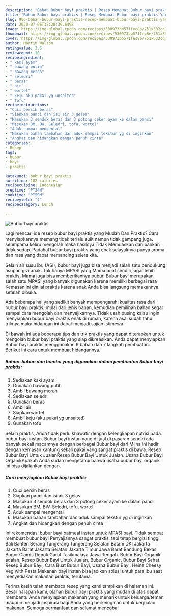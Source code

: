 ```yaml
---
description: "Bahan Bubur bayi praktis | Resep Membuat Bubur bayi praktis Yang Sempurna"
title: "Bahan Bubur bayi praktis | Resep Membuat Bubur bayi praktis Yang Sempurna"
slug: 906-bahan-bubur-bayi-praktis-resep-membuat-bubur-bayi-praktis-yang-sempurna
date: 2020-07-06T12:28:39.649Z
image: https://img-global.cpcdn.com/recipes/530973bb571fec8e/751x532cq70/bubur-bayi-praktis-foto-resep-utama.jpg
thumbnail: https://img-global.cpcdn.com/recipes/530973bb571fec8e/751x532cq70/bubur-bayi-praktis-foto-resep-utama.jpg
cover: https://img-global.cpcdn.com/recipes/530973bb571fec8e/751x532cq70/bubur-bayi-praktis-foto-resep-utama.jpg
author: Martin Walton
ratingvalue: 3.6
reviewcount: 10
recipeingredient:
- " kaki ayam"
- " bawang putih"
- " bawang merah"
- " seledri"
- " beras"
- " air"
- " wortel"
- " keju aku pakai yg unsalted"
- " tofu"
recipeinstructions:
- "Cuci bersih beras"
- "Siapkan panci dan isi air 3 gelas"
- "Masukan 3 sendok beras dan 3 potong ceker ayam ke dalam panci"
- "Masukan BM, BW, Seledri, tofu, wortel"
- "Aduk sampai mengental"
- "Masukan bahan tambahan dan aduk sampai tekstur yg di inginkan"
- "Angkat dan hidangkan dengan penuh cinta"
categories:
- Resep
tags:
- bubur
- bayi
- praktis

katakunci: bubur bayi praktis 
nutrition: 182 calories
recipecuisine: Indonesian
preptime: "PT24M"
cooktime: "PT50M"
recipeyield: "4"
recipecategory: Lunch

---
```



![Bubur bayi praktis](https://img-global.cpcdn.com/recipes/530973bb571fec8e/751x532cq70/bubur-bayi-praktis-foto-resep-utama.jpg)

Lagi mencari ide resep bubur bayi praktis yang Mudah Dan Praktis? Cara menyiapkannya memang tidak terlalu sulit namun tidak gampang juga. seumpama keliru mengolah maka hasilnya Tidak Memuaskan dan bahkan tidak sedap. Padahal bubur bayi praktis yang enak selayaknya punya aroma dan rasa yang dapat memancing selera kita.

Selain air susu ibu (ASI), bubur bayi juga bisa menjadi salah satu pendukung asupan gizi anak. Tak hanya MPASI yang Mama buat sendiri, agar lebih praktis, Mama juga bisa memberikannya bubur. Bubur bayi merupakan salah satu MPASI yang banyak digunakan karena memiliki berbagai rasa Kemasan ini dinilai praktis karena anak Anda bisa langsung memakannya setelah dibuka.

Ada beberapa hal yang sedikit banyak mempengaruhi kualitas rasa dari bubur bayi praktis, mulai dari jenis bahan, kemudian pemilihan bahan segar sampai cara mengolah dan menyajikannya. Tidak usah pusing kalau ingin menyiapkan bubur bayi praktis enak di rumah, karena asal sudah tahu triknya maka hidangan ini dapat menjadi sajian istimewa.


Di bawah ini ada beberapa tips dan trik praktis yang dapat diterapkan untuk mengolah bubur bayi praktis yang siap dikreasikan. Anda dapat menyiapkan Bubur bayi praktis menggunakan 9 bahan dan 7 langkah pembuatan. Berikut ini cara untuk membuat hidangannya.

<!--inarticleads1-->

##### Bahan-bahan dan bumbu yang digunakan dalam pembuatan Bubur bayi praktis:

1. Sediakan  kaki ayam
1. Gunakan  bawang putih
1. Ambil  bawang merah
1. Sediakan  seledri
1. Gunakan  beras
1. Ambil  air
1. Siapkan  wortel
1. Ambil  keju (aku pakai yg unsalted)
1. Gunakan  tofu


Selain praktis, Anda tidak perlu khawatir dengan kelengkapan nutrisi pada bubur bayi instan. Bubur bayi instan yang di jual di pasaran sendiri ada banyak sekali macamnya dengan berbagai Bubur bayi dari Milna ini hadir dengan kemasan kantung sekali pakai yang sangat praktis di bawa. Resep Bubur Bayi Untuk JualanResep Bubur Bayi Untuk Jualan. Usaha Bubur Bayi OrganikApakah Anda sudah mengetahui bahwa usaha bubur bayi organik ini bisa dijalankan dengan. 

<!--inarticleads2-->

##### Cara menyiapkan Bubur bayi praktis:

1. Cuci bersih beras
1. Siapkan panci dan isi air 3 gelas
1. Masukan 3 sendok beras dan 3 potong ceker ayam ke dalam panci
1. Masukan BM, BW, Seledri, tofu, wortel
1. Aduk sampai mengental
1. Masukan bahan tambahan dan aduk sampai tekstur yg di inginkan
1. Angkat dan hidangkan dengan penuh cinta


Ini rekomendasi bubur bayi oatmeal instan untuk MPASI bayi. Tidak sempat membuat bubur bayi Penyajiannya sangat praktis, tapi tetap bergizi tinggi. Bali Banten Serang Tangerang Tangerang Selatan Batam DKI Jakarta Jakarta Barat Jakarta Selatan Jakarta Timur Jawa Barat Bandung Bekasi Bogor Ciamis Depok Garut Tasikmalaya Jawa Tengah. Bubur Bayi Organik adalah, Resep Bubur Bayi Untuk Jualan, Bubur Organic, Bubur Bayi Sehat Resep Bubur Bayi, Cara Buat Bubur Bayi, Usaha Bubur Bayi. Heinz Cheesy Veg with Pasta Makanan bayi instan bisa jadikan solusi untuk para ibu saat menyediakan makanan praktis, terutama. 

Terima kasih telah membaca resep yang kami tampilkan di halaman ini. Besar harapan kami, olahan Bubur bayi praktis yang mudah di atas dapat membantu Anda menyiapkan makanan yang menarik untuk keluarga/teman maupun menjadi inspirasi bagi Anda yang berkeinginan untuk berjualan makanan. Semoga bermanfaat dan selamat mencoba!
